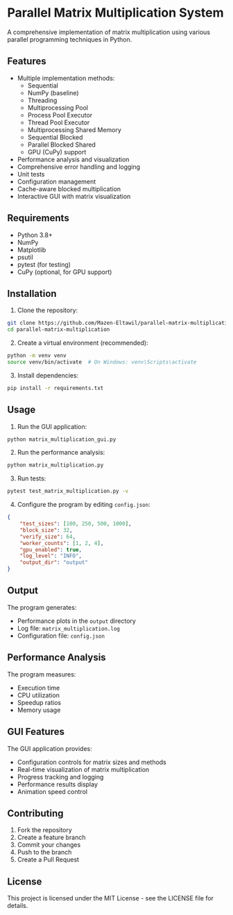 # Parallel Matrix Multiplication System

A comprehensive implementation of matrix multiplication using various parallel programming techniques in Python.

## Features

- Multiple implementation methods:
  - Sequential
  - NumPy (baseline)
  - Threading
  - Multiprocessing Pool
  - Process Pool Executor
  - Thread Pool Executor
  - Multiprocessing Shared Memory
  - Sequential Blocked
  - Parallel Blocked Shared
  - GPU (CuPy) support
- Performance analysis and visualization
- Comprehensive error handling and logging
- Unit tests
- Configuration management
- Cache-aware blocked multiplication
- Interactive GUI with matrix visualization

## Requirements

- Python 3.8+
- NumPy
- Matplotlib
- psutil
- pytest (for testing)
- CuPy (optional, for GPU support)

## Installation

1. Clone the repository:
```bash
git clone https://github.com/Mazen-Eltawil/parallel-matrix-multiplication.git
cd parallel-matrix-multiplication
```

2. Create a virtual environment (recommended):
```bash
python -m venv venv
source venv/bin/activate  # On Windows: venv\Scripts\activate
```

3. Install dependencies:
```bash
pip install -r requirements.txt
```

## Usage

1. Run the GUI application:
```bash
python matrix_multiplication_gui.py
```

2. Run the performance analysis:
```bash
python matrix_multiplication.py
```

3. Run tests:
```bash
pytest test_matrix_multiplication.py -v
```

4. Configure the program by editing `config.json`:
```json
{
    "test_sizes": [100, 250, 500, 1000],
    "block_size": 32,
    "verify_size": 64,
    "worker_counts": [1, 2, 4],
    "gpu_enabled": true,
    "log_level": "INFO",
    "output_dir": "output"
}
```

## Output

The program generates:
- Performance plots in the `output` directory
- Log file: `matrix_multiplication.log`
- Configuration file: `config.json`

## Performance Analysis

The program measures:
- Execution time
- CPU utilization
- Speedup ratios
- Memory usage

## GUI Features

The GUI application provides:
- Configuration controls for matrix sizes and methods
- Real-time visualization of matrix multiplication
- Progress tracking and logging
- Performance results display
- Animation speed control

## Contributing

1. Fork the repository
2. Create a feature branch
3. Commit your changes
4. Push to the branch
5. Create a Pull Request

## License

This project is licensed under the MIT License - see the LICENSE file for details.
